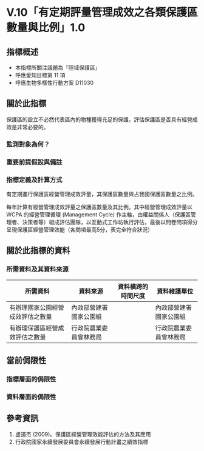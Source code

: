 # V.10「有定期評量管理成效之各類保護區數量與比例」1.0


## 指標概述

* 本指標所關注議題為「陸域保護區」
* 呼應愛知目標第 11 項
* 呼應生物多樣性行動方案 D11030


<script type="text/javascript" src="http://cdn.mathjax.org/mathjax/latest/MathJax.js?config=TeX-AMS-MML_HTMLorMML"></script>


## 關於此指標

保護區的設立不必然代表區內的物種獲得充足的保護，評估保護區是否具有經營成效是非常必要的。

### 監測對象為何？



### 重要前提假設與備註



### 指標定義及計算方式

有定期進行保護區經營管理成效評量，其保護區數量與占我國保護區數量之比例。

每年計算有經營管理成效評量之保護區數量及其比例。其中經營管理成效評量以 WCPA 的經營管理循環 (Management Cycle) 作主軸，由權益關係人（保護區管理者、決策者等）組成評估團隊，以互動式工作坊執行評估，最後以問卷問項得分呈現保護區經營管理效能（各問項最高5分，表完全符合狀況）


## 關於此指標的資料

### 所需資料及其資料來源

| 所需資料 | 資料來源 | 資料橫跨的時間尺度 | 資料維護單位 |
|-----|-----|-----|-----|
| 有辦理國家公園經營成效評估之數量 | 內政部營建署國家公園組|  | 內政部營建署國家公園組 |
| 有辦理保護區經營成效評估之數量 | 行政院農業委員會林務局|  | 行政院農業委員會林務局 |


## 當前侷限性

### 指標層面的侷限性



### 資料層面的侷限性


## 參考資訊
1. 盧道杰 (2009)。保護區經營管理效能評估的方法及其應用 
2. 行政院國家永續發展委員會永續發展行動計畫之績效指標 

